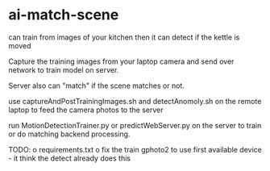 # ai-match-scene
can train from images of your kitchen then it can detect if the kettle is moved

Capture the training images from your laptop camera and send over network to train model on server.

Server also can "match" if the scene matches or not.


use captureAndPostTrainingImages.sh and detectAnomoly.sh on the remote laptop to feed the camera photos to the server

run MotionDetectionTrainer.py or predictWebServer.py on the server to train or do matching backend processing.



TODO: 
  o requirements.txt
  o fix the train gphoto2 to use first available device - it think the detect already does this
